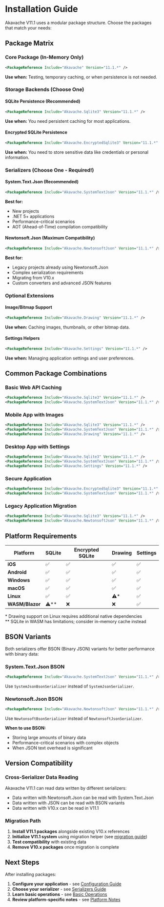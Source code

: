 # Installation Guide

Akavache V11.1 uses a modular package structure. Choose the packages that match your needs:

## Package Matrix

### Core Package (In-Memory Only)
```xml
<PackageReference Include="Akavache" Version="11.1.*" />
```
**Use when:** Testing, temporary caching, or when persistence is not needed.

### Storage Backends (Choose One)

#### SQLite Persistence (Recommended)
```xml
<PackageReference Include="Akavache.Sqlite3" Version="11.1.*" />
```
**Use when:** You need persistent caching for most applications.

#### Encrypted SQLite Persistence
```xml
<PackageReference Include="Akavache.EncryptedSqlite3" Version="11.1.*" />
```
**Use when:** You need to store sensitive data like credentials or personal information.

### Serializers (Choose One - Required!)

#### System.Text.Json (Recommended)
```xml
<PackageReference Include="Akavache.SystemTextJson" Version="11.1.*" />
```
**Best for:** 
- New projects
- .NET 5+ applications
- Performance-critical scenarios
- AOT (Ahead-of-Time) compilation compatibility

#### Newtonsoft.Json (Maximum Compatibility)
```xml
<PackageReference Include="Akavache.NewtonsoftJson" Version="11.1.*" />
```
**Best for:**
- Legacy projects already using Newtonsoft.Json
- Complex serialization requirements
- Migrating from V10.x
- Custom converters and advanced JSON features

### Optional Extensions

#### Image/Bitmap Support
```xml
<PackageReference Include="Akavache.Drawing" Version="11.1.*" />
```
**Use when:** Caching images, thumbnails, or other bitmap data.

#### Settings Helpers
```xml
<PackageReference Include="Akavache.Settings" Version="11.1.*" />
```
**Use when:** Managing application settings and user preferences.

## Common Package Combinations

### Basic Web API Caching
```xml
<PackageReference Include="Akavache.Sqlite3" Version="11.1.*" />
<PackageReference Include="Akavache.SystemTextJson" Version="11.1.*" />
```

### Mobile App with Images
```xml
<PackageReference Include="Akavache.Sqlite3" Version="11.1.*" />
<PackageReference Include="Akavache.SystemTextJson" Version="11.1.*" />
<PackageReference Include="Akavache.Drawing" Version="11.1.*" />
```

### Desktop App with Settings
```xml
<PackageReference Include="Akavache.Sqlite3" Version="11.1.*" />
<PackageReference Include="Akavache.SystemTextJson" Version="11.1.*" />
<PackageReference Include="Akavache.Settings" Version="11.1.*" />
```

### Secure Application
```xml
<PackageReference Include="Akavache.EncryptedSqlite3" Version="11.1.*" />
<PackageReference Include="Akavache.SystemTextJson" Version="11.1.*" />
```

### Legacy Application Migration
```xml
<PackageReference Include="Akavache.Sqlite3" Version="11.1.*" />
<PackageReference Include="Akavache.NewtonsoftJson" Version="11.1.*" />
```

## Platform Requirements

| Platform | SQLite | Encrypted SQLite | Drawing | Settings |
|----------|--------|------------------|---------|----------|
| **iOS** | ✅ | ✅ | ✅ | ✅ |
| **Android** | ✅ | ✅ | ✅ | ✅ |
| **Windows** | ✅ | ✅ | ✅ | ✅ |
| **macOS** | ✅ | ✅ | ✅ | ✅ |
| **Linux** | ✅ | ✅ | ⚠️* | ✅ |
| **WASM/Blazor** | ⚠️** | ❌ | ❌ | ✅ |

\* Drawing support on Linux requires additional native dependencies  
\** SQLite in WASM has limitations; consider in-memory cache instead

## BSON Variants

Both serializers offer BSON (Binary JSON) variants for better performance with binary data:

### System.Text.Json BSON
```xml
<PackageReference Include="Akavache.SystemTextJson" Version="11.1.*" />
```
Use `SystemJsonBsonSerializer` instead of `SystemJsonSerializer`.

### Newtonsoft.Json BSON
```xml
<PackageReference Include="Akavache.NewtonsoftJson" Version="11.1.*" />
```
Use `NewtonsoftBsonSerializer` instead of `NewtonsoftJsonSerializer`.

**When to use BSON:**
- Storing large amounts of binary data
- Performance-critical scenarios with complex objects
- When JSON text overhead is significant

## Version Compatibility

### Cross-Serializer Data Reading
Akavache V11.1 can read data written by different serializers:
- Data written with Newtonsoft.Json can be read with System.Text.Json
- Data written with JSON can be read with BSON variants
- Data written with V10.x can be read in V11.1

### Migration Path
1. **Install V11.1 packages** alongside existing V10.x references
2. **Initialize V11.1 system** using migration helper (see [migration guide](./migration-v10-to-v11.md))
3. **Test compatibility** with existing data
4. **Remove V10.x packages** once migration is complete

## Next Steps

After installing packages:

1. **Configure your application** - see [Configuration Guide](./configuration.md)
2. **Choose your serializer** - see [Serializers Guide](./serializers.md)
3. **Learn basic operations** - see [Basic Operations](./basic-operations.md)
4. **Review platform-specific notes** - see [Platform Notes](./platform-notes.md)
